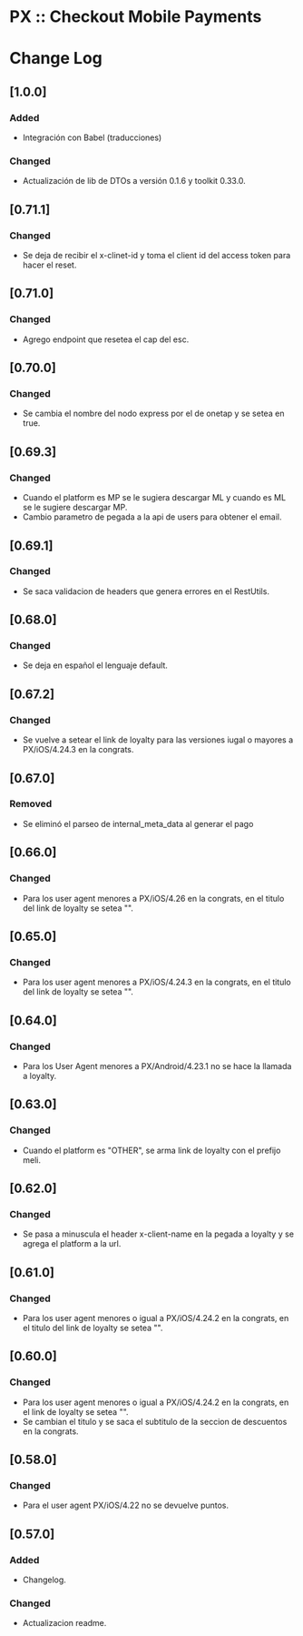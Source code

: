 # PX :: Checkout Mobile Payments

# Change Log

## [1.0.0]

### Added

- Integración con Babel (traducciones)

### Changed
- Actualización de lib de DTOs a versión 0.1.6 y toolkit 0.33.0.

## [0.71.1]

### Changed

- Se deja de recibir el x-clinet-id y toma el client id del access token para hacer el reset.

## [0.71.0]

### Changed

- Agrego endpoint que resetea el cap del esc.

## [0.70.0]

### Changed

- Se cambia el nombre del nodo express por el de onetap y se setea en true.

## [0.69.3]

### Changed

- Cuando el platform es MP se le sugiera descargar ML y cuando es ML se le sugiere descargar MP.
- Cambio parametro de pegada a la api de users para obtener el email.

## [0.69.1]

### Changed

- Se saca validacion de headers que genera errores en el RestUtils.

## [0.68.0]

### Changed

- Se deja en español el lenguaje default.

## [0.67.2]

### Changed

- Se vuelve a setear el link de loyalty para las versiones iugal o mayores a PX/iOS/4.24.3 en la congrats.

## [0.67.0]

### Removed

- Se eliminó el parseo de internal_meta_data al generar el pago


## [0.66.0]

### Changed

- Para los user agent menores a PX/iOS/4.26 en la congrats, en el titulo del link de loyalty se setea "".

## [0.65.0]

### Changed

- Para los user agent menores a PX/iOS/4.24.3 en la congrats, en el titulo del link de loyalty se setea "".

## [0.64.0]

### Changed

- Para los User Agent menores a PX/Android/4.23.1 no se hace la llamada a loyalty.

## [0.63.0]

### Changed

- Cuando el platform es "OTHER", se arma  link de loyalty con el prefijo meli.

## [0.62.0]

### Changed

- Se pasa a minuscula el header x-client-name en la pegada a loyalty y se agrega el platform a la url.

## [0.61.0]

### Changed

- Para los user agent menores o igual a PX/iOS/4.24.2 en la congrats, en el titulo del link de loyalty se setea "".

## [0.60.0]

### Changed

- Para los user agent menores o igual a PX/iOS/4.24.2 en la congrats, en el link de loyalty se setea "".
- Se cambian el titulo y se saca el subtitulo de la seccion de descuentos en la congrats.

## [0.58.0]

### Changed

- Para el user agent PX/iOS/4.22 no se devuelve puntos.

## [0.57.0]

### Added

- Changelog.

### Changed

- Actualizacion readme.
